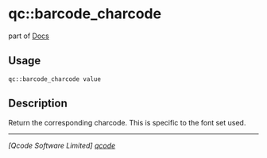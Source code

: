 qc::barcode_charcode
====================

part of [Docs](../index.md)

Usage
-----
`qc::barcode_charcode value`

Description
-----------
Return the corresponding charcode. This is specific to the font set used.

----------------------------------
*[Qcode Software Limited] [qcode]*

[qcode]: http://www.qcode.co.uk "Qcode Software"